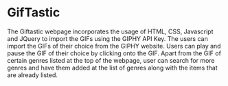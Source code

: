 # GifTastic
The Giftastic webpage incorporates the usage of HTML, CSS, Javascript and JQuery to import the GIFs using the GIPHY API Key.
The users can import the GIFs of their choice from the GIPHY website.
Users can play and pause the GIF of their choice by clicking onto the GIF.
Apart from the GIF of certain genres listed at the top of the webpage, user can search for more genres and have them added at the list of genres along with the items that are already listed. 
